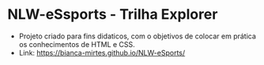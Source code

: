 # NLW-eSsports - Trilha Explorer
* Projeto criado para fins didaticos, com o objetivos de colocar em prática os conhecimentos
  de HTML e CSS.
* Link: https://bianca-mirtes.github.io/NLW-eSports/
